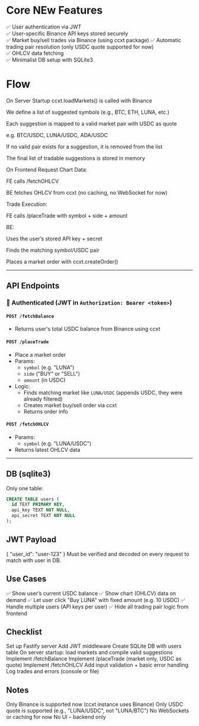 # Core NEw Features

✅ User authentication via JWT  
✅ User-specific Binance API keys stored securely  
✅ Market buy/sell trades via Binance (using ccxt package)
✅ Automatic trading pair resolution (only USDC quote supported for now)  
✅ OHLCV data fetching  
✅ Minimalist DB setup with SQLite3

# Flow
On Server Startup
ccxt.loadMarkets() is called with Binance

We define a list of suggested symbols (e.g., BTC, ETH, LUNA, etc.)

Each suggestion is mapped to a valid market pair with USDC as quote

e.g. BTC/USDC, LUNA/USDC, ADA/USDC

If no valid pair exists for a suggestion, it is removed from the list

The final list of tradable suggestions is stored in memory

On Frontend Request
Chart Data:

FE calls /fetchOHLCV

BE fetches OHLCV from ccxt (no caching, no WebSocket for now)

Trade Execution:

FE calls /placeTrade with symbol + side + amount

BE:

Uses the user’s stored API key + secret

Finds the matching symbol/USDC pair

Places a market order with ccxt.createOrder()

---

## API Endpoints

### 🔐 Authenticated (JWT in `Authorization: Bearer <token>`)

#### `POST /fetchBalance`

- Returns user's total USDC balance from Binance using ccxt

#### `POST /placeTrade`

- Place a market order
- Params:
  - `symbol` (e.g. "LUNA")
  - `side` ("BUY" or "SELL")
  - `amount` (in USDC)
- Logic:
  - Finds matching market like `LUNA/USDC` (appends USDC, they were already filtered)
  - Creates market buy/sell order via ccxt
  - Returns order info

#### `POST /fetchOHLCV`

- Params:
  - `symbol` (e.g. "LUNA/USDC")
- Returns latest OHLCV data

---

## DB (sqlite3)

Only one table:

```sql
CREATE TABLE users (
  id TEXT PRIMARY KEY,
  api_key TEXT NOT NULL,
  api_secret TEXT NOT NULL
);
```

## JWT Payload
{
  "user_id": "user-123"
}
Must be verified and decoded on every request to match with user in DB.

## Use Cases
✅ Show user’s current USDC balance
✅ Show chart (OHLCV) data on demand
✅ Let user click "Buy LUNA" with fixed amount (e.g. 10 USDC)
✅ Handle multiple users (API keys per user)
✅ Hide all trading pair logic from frontend

## Checklist
 Set up Fastify server
 Add JWT middleware
 Create SQLite DB with users table
 On server startup: load markets and compile valid suggestions
 Implement /fetchBalance
 Implement /placeTrade (market only, USDC as quote)
 Implement /fetchOHLCV
 Add input validation + basic error handling
 Log trades and errors (console or file)



## Notes
Only Binance is supported now (ccxt instance uses Binance)
Only USDC quote is supported (e.g., "LUNA/USDC", not "LUNA/BTC")
No WebSockets or caching for now
No UI – backend only